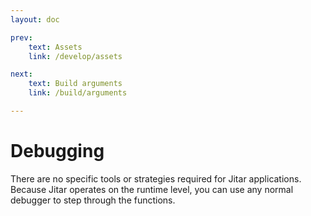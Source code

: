 ```yaml
---
layout: doc

prev:
    text: Assets
    link: /develop/assets

next:
    text: Build arguments
    link: /build/arguments

---
```


# Debugging

There are no specific tools or strategies required for Jitar applications. Because Jitar operates on the runtime level, you can use any normal debugger to step through the functions.

